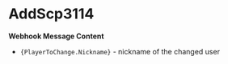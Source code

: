 # AddScp3114

**Webhook Message Content**
  - `{PlayerToChange.Nickname}` - nickname of the changed user
